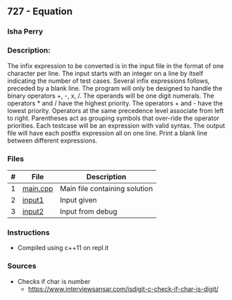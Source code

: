 ## 727 - Equation
### Isha Perry
### Description:

The infix expression to be converted is in the input file in the format of one character per line. 
The input starts with an integer on a line by itself indicating the number of test cases. Several 
infix expressions follows, preceded by a blank line. The program will only be designed to handle 
the binary operators +, -, x, /. The operands will be one digit numerals. The operators * and / have 
the highest priority. The operators + and - have the lowest priority. Operators at the same precedence 
level associate from left to right. Parentheses act as grouping symbols that over-ride the operator 
priorities. Each testcase will be an expression with valid syntax. The output file will have each 
postfix expression all on one line. Print a blank line between different expressions.


### Files

|   #   | File                       | Description                              |
| :---: | -------------------------- | ---------------------------------------- |
|   1   | [main.cpp](./main.cpp)     | Main file containing solution            |
|   2   | [input1](./input1)         | Input given                              |
|   3   | [input2](./input2)         | Input from debug                         |


### Instructions

- Compiled using c++11 on repl.it

### Sources
- Checks if char is number
  - https://www.interviewsansar.com/isdigit-c-check-if-char-is-digit/
